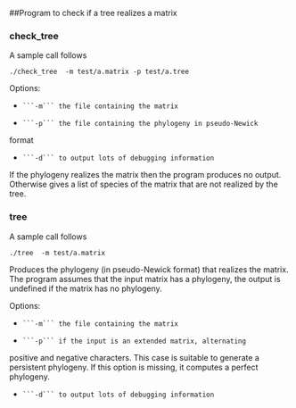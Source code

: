 ##Program to check if a tree realizes a matrix

### check_tree

A sample call follows

```./check_tree  -m test/a.matrix -p test/a.tree```

Options:


*     ```-m``` the file containing the matrix
*     ```-p``` the file containing the phylogeny in pseudo-Newick
format
*     ```-d``` to output lots of debugging information

If the phylogeny realizes the matrix then the program produces no
output. Otherwise gives a list of species of the matrix that are not
realized by the tree.

### tree

A sample call follows

```./tree  -m test/a.matrix```

Produces the phylogeny (in pseudo-Newick format) that realizes the
matrix. The program assumes that the input matrix has a phylogeny, the
output is undefined if the matrix has no phylogeny.

Options:


*     ```-m``` the file containing the matrix
*     ```-p``` if the input is an extended matrix, alternating
positive and negative characters. This case is suitable to generate a
persistent phylogeny. If this option is missing, it computes a perfect phylogeny.
*     ```-d``` to output lots of debugging information
